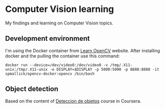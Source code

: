 # Computer Vision learning

My findings and learning on Computer Vision topics.

## Development environment
I'm using the Docker container from [Learn OpenCV](https://www.learnopencv.com/install-opencv-docker-image-ubuntu-macos-windows/) website.
After installing docker and the pulling the container use this command:
```
docker run --device=/dev/video0:/dev/video0 -v /tmp/.X11-unix:/tmp/.X11-unix -e DISPLAY=$DISPLAY -p 5000:5000 -p 8888:8888 -it spmallick/opencv-docker:opencv /bin/bash
```

## Object detection
Based on the content of [Deteccion de objetos](https://www.coursera.org/learn/deteccion-objetos) course in Coursera.
